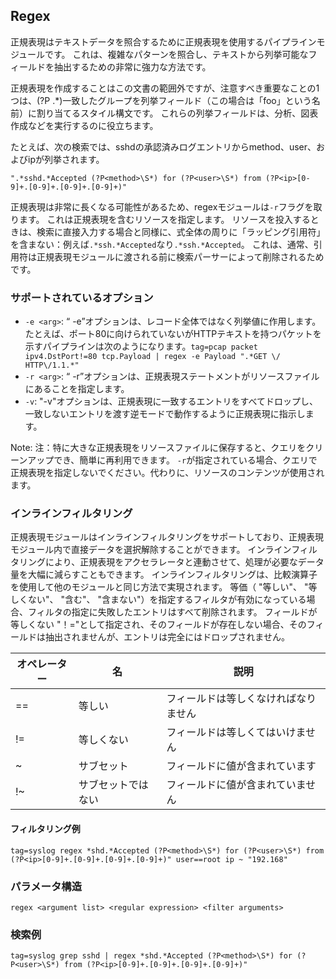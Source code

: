 ## Regex

正規表現はテキストデータを照合するために正規表現を使用するパイプラインモジュールです。  これは、複雑なパターンを照合し、テキストから列挙可能なフィールドを抽出するための非常に強力な方法です。

正規表現を作成することはこの文書の範囲外ですが、注意すべき重要なことの1つは、(?P<foo> .*)一致したグループを列挙フィールド（この場合は「foo」という名前）に割り当てるスタイル構文です。  これらの列挙フィールドは、分析、図表作成などを実行するのに役立ちます。

たとえば、次の検索では、sshdの承認済みログエントリからmethod、user、およびipが列挙されます。

```
".*sshd.*Accepted (?P<method>\S*) for (?P<user>\S*) from (?P<ip>[0-9]+.[0-9]+.[0-9]+.[0-9]+)"
```

正規表現は非常に長くなる可能性があるため、regexモジュールは`-r`フラグを取ります。  これは正規表現を含むリソースを指定します。  リソースを投入するときは、検索に直接入力する場合と同様に、式全体の周りに「ラッピング引用符」を含まない：例えば`.*ssh.*Accepted`なり`.*ssh.*Accepted`。  これは、通常、引用符は正規表現モジュールに渡される前に検索パーサーによって削除されるためです。

### サポートされているオプション

* `-e <arg>`: “ -e”オプションは、レコード全体ではなく列挙値に作用します。  たとえば、ポート80に向けられていないがHTTPテキストを持つパケットを示すパイプラインは次のようになります。`tag=pcap packet ipv4.DstPort!=80 tcp.Payload | regex -e Payload ".*GET \/ HTTP\/1.1.*"`
* `-r <arg>`: “ -r”オプションは、正規表現ステートメントがリソースファイルにあることを指定します。 
* `-v`: "-v"オプションは、正規表現に一致するエントリをすべてドロップし、一致しないエントリを渡す逆モードで動作するように正規表現に指示します。

Note: 注：特に大きな正規表現をリソースファイルに保存すると、クエリをクリーンアップでき、簡単に再利用できます。 `-r`が指定されている場合、クエリで正規表現を指定しないでください。代わりに、リソースのコンテンツが使用されます。

### インラインフィルタリング

正規表現モジュールはインラインフィルタリングをサポートしており、正規表現モジュール内で直接データを選択解除することができます。  インラインフィルタリングにより、正規表現をアクセラレータと連動させて、処理が必要なデータ量を大幅に減らすこともできます。  インラインフィルタリングは、比較演算子を使用して他のモジュールと同じ方法で実現されます。  等価（ "等しい"、 "等しくない"、 "含む"、 "含まない"）を指定するフィルタが有効になっている場合、フィルタの指定に失敗したエントリはすべて削除されます。  フィールドが等しくない "！="として指定され、そのフィールドが存在しない場合、そのフィールドは抽出されませんが、エントリは完全にはドロップされません。


| オペレーター | 名 | 説明 |
|----------|------|-------------|
| == | 等しい | フィールドは等しくなければなりません
| != | 等しくない | フィールドは等しくてはいけません
| ~ | サブセット | フィールドに値が含まれています
| !~ | サブセットではない | フィールドに値が含まれていません

#### フィルタリング例

```
tag=syslog regex *shd.*Accepted (?P<method>\S*) for (?P<user>\S*) from (?P<ip>[0-9]+.[0-9]+.[0-9]+.[0-9]+)" user==root ip ~ "192.168"
```

### パラメータ構造
```
regex <argument list> <regular expression> <filter arguments>
```
### 検索例
```
tag=syslog grep sshd | regex *shd.*Accepted (?P<method>\S*) for (?P<user>\S*) from (?P<ip>[0-9]+.[0-9]+.[0-9]+.[0-9]+)"
```
